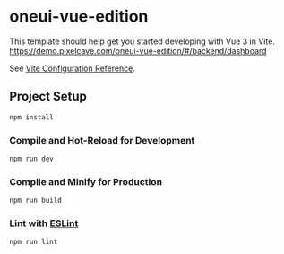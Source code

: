 # oneui-vue-edition

This template should help get you started developing with Vue 3 in Vite.
https://demo.pixelcave.com/oneui-vue-edition/#/backend/dashboard

See [Vite Configuration Reference](https://vitejs.dev/config/).

## Project Setup

```sh
npm install
```

### Compile and Hot-Reload for Development

```sh
npm run dev
```

### Compile and Minify for Production

```sh
npm run build
```

### Lint with [ESLint](https://eslint.org/)

```sh
npm run lint
```
